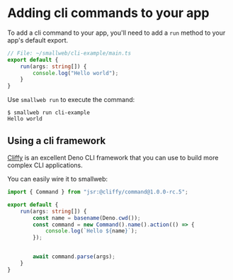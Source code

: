 # Adding cli commands to your app

To add a cli command to your app, you'll need to add a `run` method to your app's default export.

```ts
// File: ~/smallweb/cli-example/main.ts
export default {
    run(args: string[]) {
        console.log("Hello world");
    }
}
```

Use `smallweb run` to execute the command:

```console
$ smallweb run cli-example
Hello world
```

## Using a cli framework

[Cliffy](https://cliffy.io/) is an excellent Deno CLI framework that you can use to build more complex CLI applications.

You can easily wire it to smallweb:

```ts
import { Command } from "jsr:@cliffy/command@1.0.0-rc.5";

export default {
    run(args: string[]) {
        const name = basename(Deno.cwd());
        const command = new Command().name().action(() => {
            console.log(`Hello ${name}`);
        });


        await command.parse(args);
    }
}

```
